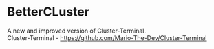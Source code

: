 # BetterCLuster
A new and improved version of Cluster-Terminal.
<br>Cluster-Terminal - https://github.com/Mario-The-Dev/Cluster-Terminal

